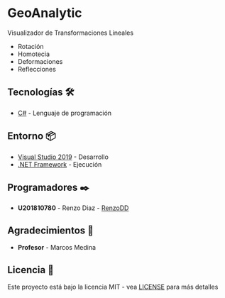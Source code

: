 # GeoAnalytic

Visualizador de Transformaciones Lineales
* Rotación
* Homotecia
* Deformaciones
* Reflecciones

## Tecnologías 🛠️

* [C#](https://www.microsoft.com/en-us/download/details.aspx?id=7029) - Lenguaje de programación

## Entorno 📦

* [Visual Studio 2019](https://visualstudio.microsoft.com/es/vs/) - Desarrollo
* [.NET Framework](https://dotnet.microsoft.com/download/dotnet-framework) - Ejecución

## Programadores ✒️

* **U201810780** - Renzo Diaz - [RenzoDD](https://github.com/RenzoDD)

## Agradecimientos 🎁

* **Profesor** - Marcos Medina

## Licencia 📄

Este proyecto está bajo la licencia MIT - vea [LICENSE](LICENSE) para más detalles
